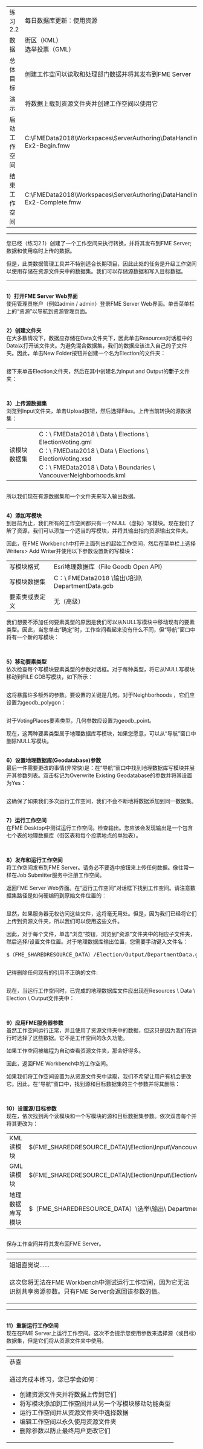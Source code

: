   <div id="readme" class="readme blob instapaper_body">
    <article class="markdown-body entry-content" itemprop="text">
<table>
<tbody><tr>
<td width="25%">
<i></i><font style="vertical-align: inherit;"><font style="vertical-align: inherit;">
练习2.2
</font></font></td>
<td><font style="vertical-align: inherit;"><font style="vertical-align: inherit;">
每日数据库更新：使用资源
</font></font></td>
</tr>
<tr>
<td><font style="vertical-align: inherit;"><font style="vertical-align: inherit;">数据</font></font></td>
<td><font style="vertical-align: inherit;"><font style="vertical-align: inherit;">街区（KML）</font></font><br><font style="vertical-align: inherit;"><font style="vertical-align: inherit;">选举投票（GML）</font></font></td>
</tr>
<tr>
<td><font style="vertical-align: inherit;"><font style="vertical-align: inherit;">总体目标</font></font></td>
<td><font style="vertical-align: inherit;"><font style="vertical-align: inherit;">创建工作空间以读取和处理部门数据并将其发布到FME Server</font></font></td>
</tr>
<tr>
<td><font style="vertical-align: inherit;"><font style="vertical-align: inherit;">演示</font></font></td>
<td><font style="vertical-align: inherit;"><font style="vertical-align: inherit;">将数据上载到资源文件夹并创建工作空间以使用它</font></font></td>
</tr>
<tr>
<td><font style="vertical-align: inherit;"><font style="vertical-align: inherit;">启动工作空间</font></font></td>
<td><font style="vertical-align: inherit;"><font style="vertical-align: inherit;">C:\FMEData2018\Workspaces\ServerAuthoring\DataHandling-Ex2-Begin.fmw
</font></font></td>
</tr>
<tr>
<td><font style="vertical-align: inherit;"><font style="vertical-align: inherit;">结束工作空间</font></font></td>
<td><font style="vertical-align: inherit;"><font style="vertical-align: inherit;">C:\FMEData2018\Workspaces\ServerAuthoring\DataHandling-Ex2-Complete.fmw
</font></font></td>
</tr>
</tbody></table>
<hr>
<p><font style="vertical-align: inherit;"><font style="vertical-align: inherit;">您已经（练习2.1）创建了一个工作空间来执行转换，并将其发布到FME Server; </font><font style="vertical-align: inherit;">数据和使用临时上传的数据。</font></font></p>
<p><font style="vertical-align: inherit;"><font style="vertical-align: inherit;">但是，此类数据管理工具并不特别适合长期项目，因此此处的任务是升级工作空间以使用存储在资源文件夹中的数据集。</font><font style="vertical-align: inherit;">我们可以存储源数据和写入目标数据。</font></font></p>
<hr>
<p><br><strong><font style="vertical-align: inherit;"><font style="vertical-align: inherit;">1）打开FME Server Web界面</font></font></strong>
<br><font style="vertical-align: inherit;"><font style="vertical-align: inherit;">使用管理员帐户（例如admin / admin）登录FME Server Web界面。</font><font style="vertical-align: inherit;">单击菜单栏上的“资源”以导航到资源管理页面。</font></font></p>
<p><br><strong><font style="vertical-align: inherit;"><font style="vertical-align: inherit;">2）创建文件夹</font></font></strong>
<br><font style="vertical-align: inherit;"><font style="vertical-align: inherit;">在大多数情况下，数据应存储在Data文件夹下，因此单击Resources对话框中的Data以打开该文件夹。</font><font style="vertical-align: inherit;">为避免混合数据集，我们的数据应该进入自己的子文件夹。</font><font style="vertical-align: inherit;">因此，单击New Folder按钮并创建一个名为Election的文件夹：</font></font></p>
<p><a target="_blank" rel="noopener noreferrer" href="./Images/Img2.214.Ex2.TempUnselectFile.png"><img src="./Images/Img2.214.Ex2.TempUnselectFile.png" alt="" style="max-width:100%;"></a></p>
<p><font style="vertical-align: inherit;"><font style="vertical-align: inherit;">接下来单击Election文件夹，然后在其中创建</font><font style="vertical-align: inherit;">名为Input and Output的</font></font><strong><font style="vertical-align: inherit;"><font style="vertical-align: inherit;">新</font></font></strong><font style="vertical-align: inherit;"><font style="vertical-align: inherit;">子文件夹：</font></font></p>
<p><a target="_blank" rel="noopener noreferrer" href="./Images/Img2.215.Ex2.InputOutputFolders.png"><img src="./Images/Img2.215.Ex2.InputOutputFolders.png" alt="" style="max-width:100%;"></a></p>
<p><br><strong><font style="vertical-align: inherit;"><font style="vertical-align: inherit;">3）上传源数据集</font></font></strong>
<br><font style="vertical-align: inherit;"><font style="vertical-align: inherit;">浏览到Input文件夹，单击Upload按钮，然后选择Files。</font><font style="vertical-align: inherit;">上传当前转换的源数据集：</font></font></p>
<table>
<tbody><tr>
<td><font style="vertical-align: inherit;"><font style="vertical-align: inherit;">读模块数据集</font></font></td>
<td><font style="vertical-align: inherit;"><font style="vertical-align: inherit;">C：\ FMEData2018 \ Data \ Elections \ ElectionVoting.gml </font></font><br><font style="vertical-align: inherit;"><font style="vertical-align: inherit;">C：\ FMEData2018 \ Data \ Elections \ ElectionVoting.xsd </font></font><br><font style="vertical-align: inherit;"><font style="vertical-align: inherit;">C：\ FMEData2018 \ Data \ Boundaries \ VancouverNeighborhoods.kml</font></font></td>
</tr>
</tbody></table>
<p><a target="_blank" rel="noopener noreferrer" href="./Images/Img2.216.Ex2.UploadedFiles.png"><img src="./Images/Img2.216.Ex2.UploadedFiles.png" alt="" style="max-width:100%;"></a></p>
<p><font style="vertical-align: inherit;"><font style="vertical-align: inherit;">所以我们现在有源数据集和一个文件夹来写入输出数据。</font></font></p>
<p><br><strong><font style="vertical-align: inherit;"><font style="vertical-align: inherit;">4）添加写模块</font></font></strong>
<br><font style="vertical-align: inherit;">到目前为止，我们所有的工作空间都只有一个NULL（虚拟）写模块。</font><font style="vertical-align: inherit;">现在我们了解了资源，我们可以添加一个适当的写模块，并将其输出指向资源输出文件夹。</font></font></p>
<p><font style="vertical-align: inherit;"><font style="vertical-align: inherit;">因此，在FME Workbench中打开上面列出的起始工作空间，然后在菜单栏上选择Writers&gt; Add Writer并使用以下参数设置新的写模块：</font></font></p>
<table>
<tbody><tr>
<td><font style="vertical-align: inherit;"><font style="vertical-align: inherit;">写模块格式</font></font></td>
<td><font style="vertical-align: inherit;"><font style="vertical-align: inherit;">Esri地理数据库（File Geodb Open API）</font></font></td>
</tr>
<tr>
<td><font style="vertical-align: inherit;"><font style="vertical-align: inherit;">写模块数据集</font></font></td>
<td><font style="vertical-align: inherit;"><font style="vertical-align: inherit;">C：\ FMEData2018 \输出\培训\ DepartmentData.gdb</font></font></td>
</tr>
<tr>
<td><font style="vertical-align: inherit;"><font style="vertical-align: inherit;">要素类或表定义</font></font></td>
<td><font style="vertical-align: inherit;"><font style="vertical-align: inherit;">无（高级）</font></font></td>
</tr>
</tbody></table>
<p><font style="vertical-align: inherit;"><font style="vertical-align: inherit;">我们想要不添加任何要素类型的原因是我们可以从NULL写模块中移动现有的要素类型。</font><font style="vertical-align: inherit;">因此，当您单击“确定”时，工作空间看起来没有什么不同，但“导航”窗口中将有一个新的写模块：</font></font></p>
<p><a target="_blank" rel="noopener noreferrer" href="./Images/Img2.217.Ex2.AddedGeodatabaseWriter.png"><img src="./Images/Img2.217.Ex2.AddedGeodatabaseWriter.png" alt="" style="max-width:100%;"></a></p>
<p><br><strong><font style="vertical-align: inherit;"><font style="vertical-align: inherit;">5）移动要素类型</font></font></strong>
<br><font style="vertical-align: inherit;"><font style="vertical-align: inherit;">依次检查每个写模块要素类型的参数对话框。</font><font style="vertical-align: inherit;">对于每种类型，将它从NULL写模块移动到FILE GDB写模块，如下所示：</font></font></p>
<p><a target="_blank" rel="noopener noreferrer" href="./Images/Img2.218.Ex2.MoveAFeatureType.png"><img src="./Images/Img2.218.Ex2.MoveAFeatureType.png" alt="" style="max-width:100%;"></a></p>
<p><font style="vertical-align: inherit;"><font style="vertical-align: inherit;">这将暴露许多额外的参数。</font><font style="vertical-align: inherit;">要设置的关键是几何。</font><font style="vertical-align: inherit;">对于Neighborhoods ，它们应设置为geodb_polygon：</font></font></p>
<p><a target="_blank" rel="noopener noreferrer" href="./Images/Img2.219.Ex2.NeighborFeatureType.png"><img src="./Images/Img2.219.Ex2.NeighborFeatureType.png" alt="" style="max-width:100%;"></a></p>
<p><font style="vertical-align: inherit;"><font style="vertical-align: inherit;">对于VotingPlaces要素类型，几何参数应设置为geodb_point。</font></font></p>
<p><font style="vertical-align: inherit;"><font style="vertical-align: inherit;">现在，这两种要素类型属于地理数据库写模块，如果您愿意，可以从“导航”窗口中删除NULL写模块。</font></font></p>
<p><br><strong><font style="vertical-align: inherit;"><font style="vertical-align: inherit;">6）设置地理数据库(Geodatabase)参数</font></font></strong>
<br><font style="vertical-align: inherit;"><font style="vertical-align: inherit;">最后一件需要更改的事情(非常快)是：在“导航”窗口中找到地理数据库写模块并展开其参数列表。</font><font style="vertical-align: inherit;">双击标记为Overwrite Existing Geodatabase的参数并将其设置为Yes：</font></font></p>
<p><a target="_blank" rel="noopener noreferrer" href="./Images/Img2.220.Ex2.OverwriteGeodatabaseParameter.png"><img src="./Images/Img2.220.Ex2.OverwriteGeodatabaseParameter.png" alt="" style="max-width:100%;"></a></p>
<p><font style="vertical-align: inherit;"><font style="vertical-align: inherit;">这确保了如果我们多次运行工作空间，我们不会不断地将数据添加到同一数据集。</font></font></p>
<p><br><strong><font style="vertical-align: inherit;"><font style="vertical-align: inherit;">7）运行工作空间</font></font></strong>
<br><font style="vertical-align: inherit;"><font style="vertical-align: inherit;"> 在FME Desktop中测试运行工作空间。</font><font style="vertical-align: inherit;">检查输出。</font><font style="vertical-align: inherit;">您应该会发现输出是一个包含七个表的地理数据库（街区表和每个投票地点的单独表）。</font></font></p>
<p><a target="_blank" rel="noopener noreferrer" href="./Images/Img2.221.Ex2.OutputTables.png"><img src="./Images/Img2.221.Ex2.OutputTables.png" alt="" style="max-width:100%;"></a></p>
<p><br><strong><font style="vertical-align: inherit;"><font style="vertical-align: inherit;">8）发布和运行工作空间</font></font></strong>
<br><font style="vertical-align: inherit;">将工作空间发布到FME Server。</font><font style="vertical-align: inherit;">请务必不要选中按钮来上传任何数据。</font><font style="vertical-align: inherit;">像往常一样在Job Submitter服务中注册工作空间。</font></font></p>
<p><font style="vertical-align: inherit;"><font style="vertical-align: inherit;">返回FME Server Web界面。</font><font style="vertical-align: inherit;">在“运行工作空间”对话框下找到工作空间。</font><font style="vertical-align: inherit;">请注意数据集路径是如何硬编码到原始文件位置的：</font></font></p>
<p><a target="_blank" rel="noopener noreferrer" href="./Images/Img2.222.Ex2.HardCodedParameters.png"><img src="./Images/Img2.222.Ex2.HardCodedParameters.png" alt="" style="max-width:100%;"></a></p>
<p><font style="vertical-align: inherit;"><font style="vertical-align: inherit;">显然，如果服务器无权访问这些文件，这将毫无用处。</font><font style="vertical-align: inherit;">但是，因为我们已经将它们上传到资源文件夹，所以我们可以使用这些文件。</font></font></p>
<p><font style="vertical-align: inherit;"><font style="vertical-align: inherit;">因此，对于每个文件，单击“浏览”按钮，浏览到“资源”文件夹中的相应子文件夹，然后选择/设置文件位置。</font><font style="vertical-align: inherit;">对于地理数据库输出位置，您需要手动键入文件名：</font></font></p>
<pre><font style="vertical-align: inherit;"><font style="vertical-align: inherit;">$（FME_SHAREDRESOURCE_DATA）/Election/Output/DepartmentData.gdb
</font></font></pre>
<p><a target="_blank" rel="noopener noreferrer" href="./Images/Img2.223.Ex2.SetGeodatabaseOutputAsAResource.png"><img src="./Images/Img2.223.Ex2.SetGeodatabaseOutputAsAResource.png" alt="" style="max-width:100%;"></a></p>
<p><font style="vertical-align: inherit;"><font style="vertical-align: inherit;">记得删除任何现有的引用不正确的文件:</font></font></p>
<p><a target="_blank" rel="noopener noreferrer" href="./Images/Img2.224.Ex2.RemoveExistingReference.png"><img src="./Images/Img2.224.Ex2.RemoveExistingReference.png" alt="" style="max-width:100%;"></a></p>
<p><font style="vertical-align: inherit;"><font style="vertical-align: inherit;">现在，当运行工作空间时，已完成的地理数据库文件应出现在Resources \ Data \ Election \ Output文件夹中：</font></font></p>
<p><a target="_blank" rel="noopener noreferrer" href="./Images/Img2.225.Ex2.OutputGeodatabaseInResourcesFolder.png"><img src="./Images/Img2.225.Ex2.OutputGeodatabaseInResourcesFolder.png" alt="" style="max-width:100%;"></a></p>
<p><br><strong><font style="vertical-align: inherit;"><font style="vertical-align: inherit;">9）应用FME服务器参数</font></font></strong>
<br><font style="vertical-align: inherit;"><font style="vertical-align: inherit;">虽然工作空间运行正常，并且使用了资源文件夹中的数据，但这只是因为我们在运行时选择了这些数据。</font><font style="vertical-align: inherit;">它不是工作空间的永久功能。</font></font></p>
<p><font style="vertical-align: inherit;"><font style="vertical-align: inherit;">如果工作空间被编程为自动查看资源文件夹，那会好得多。</font></font></p>
<p><font style="vertical-align: inherit;"><font style="vertical-align: inherit;">因此，返回FME Workbench中的工作空间。</font></font></p>
<p><font style="vertical-align: inherit;"><font style="vertical-align: inherit;">如果我们将工作空间设置为从资源文件夹中读取，我们不希望让用户有机会更改它。</font><font style="vertical-align: inherit;">因此，在“导航”窗口中，找到源和目标数据集的三个参数并将其删除：</font></font></p>
<p><a target="_blank" rel="noopener noreferrer" href="./Images/Img2.226.Ex2.DeleteThePublishedParameters.png"><img src="./Images/Img2.226.Ex2.DeleteThePublishedParameters.png" alt="" style="max-width:100%;"></a></p>
<p><br><strong><font style="vertical-align: inherit;"><font style="vertical-align: inherit;">10）设置源/目标参数</font></font></strong>
<br><font style="vertical-align: inherit;"><font style="vertical-align: inherit;">现在，依次找到两个读模块和一个写模块的源和目标数据集参数。</font><font style="vertical-align: inherit;">依次双击每个并将其更改为：</font></font></p>
<table>
<tbody><tr><td><font style="vertical-align: inherit;"><font style="vertical-align: inherit;">KML读模块</font></font></td><td><font style="vertical-align: inherit;"><font style="vertical-align: inherit;">$(FME_SHAREDRESOURCE_DATA)\Election\Input\VancouverNeighborhoods.kml
</font></font></td></tr>
<tr><td><font style="vertical-align: inherit;"><font style="vertical-align: inherit;">GML读模块</font></font></td><td><font style="vertical-align: inherit;"><font style="vertical-align: inherit;">$(FME_SHAREDRESOURCE_DATA)\Election\Input\ElectionVoting.gml
</font></font></td></tr>
<tr><td><font style="vertical-align: inherit;"><font style="vertical-align: inherit;">地理数据库写模块</font></font></td><td><font style="vertical-align: inherit;"><font style="vertical-align: inherit;">$（FME_SHAREDRESOURCE_DATA）\选举\输出\ DepartmentData.gdb
</font></font></td></tr>
</tbody></table>
<p><a target="_blank" rel="noopener noreferrer" href="./Images/Img2.227.Ex2.ResetDatasetParameters.png"><img src="./Images/Img2.227.Ex2.ResetDatasetParameters.png" alt="" style="max-width:100%;"></a></p>
<p><font style="vertical-align: inherit;"><font style="vertical-align: inherit;">保存工作空间并将其发布回FME Server。</font></font></p>
<hr>

<table>
<tbody><tr>
<td>
<i></i><font style="vertical-align: inherit;"><font style="vertical-align: inherit;">
姐姐直觉说......
</font></font></td>
</tr>
<tr>
<td><font style="vertical-align: inherit;"><font style="vertical-align: inherit;">

这次您将无法在FME Workbench中测试运行工作空间，因为它无法识别共享资源参数。</font><font style="vertical-align: inherit;">只有FME Server会返回该参数的值。

</font></font></td>
</tr>
</tbody></table>
<hr>
<p><br><strong><font style="vertical-align: inherit;"><font style="vertical-align: inherit;">11）重新运行工作空间</font></font></strong>
<br><font style="vertical-align: inherit;"><font style="vertical-align: inherit;">现在在FME Server上运行工作空间。</font><font style="vertical-align: inherit;">这次不会提示您使用参数来选择源（或目标）数据集，但是它们将从资源文件夹中使用。</font></font></p>
<hr>

<table>
<tbody><tr>
<td>
<i></i><font style="vertical-align: inherit;"><font style="vertical-align: inherit;">
恭喜
</font></font></td>
</tr>
<tr>
<td><font style="vertical-align: inherit;"><font style="vertical-align: inherit;">

通过完成本练习，您已学会如何：
</font></font><br>
<ul><li><font style="vertical-align: inherit;"><font style="vertical-align: inherit;">创建资源文件夹并将数据上传到它们</font></font></li>
<li><font style="vertical-align: inherit;"><font style="vertical-align: inherit;">将写模块添加到工作空间并从另一个写模块移动功能类型</font></font></li>
<li><font style="vertical-align: inherit;"><font style="vertical-align: inherit;">运行工作空间并从资源文件夹中选择数据</font></font></li>
<li><font style="vertical-align: inherit;"><font style="vertical-align: inherit;">编辑工作空间以永久使用资源文件夹</font></font></li>
<li><font style="vertical-align: inherit;"><font style="vertical-align: inherit;">删除参数以防止最终用户更改它们</font></font></li></ul>

</td>
</tr>
</tbody></table>
</article>
  </div>
